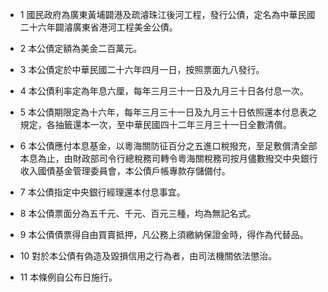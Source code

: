 * 1 國民政府為廣東黃埔闢港及疏濬珠江後河工程，發行公債，定名為中華民國二十六年闢濬廣東省港河工程美金公債。

* 2 本公債定額為美金二百萬元。

* 3 本公債定於中華民國二十六年四月一日，按照票面九八發行。

* 4 本公債利率定為年息六厘，每年三月三十一日及九月三十日各付息一次。

* 5 本公債期限定為十六年，每年三月三十一日及九月三十日依照還本付息表之規定，各抽籤還本一次，至中華民國四十二年三月三十一日全數清償。

* 6 本公債應付本息基金，以粵海關防征百分之五進口稅撥充，至足敷償清全部本息為止，由財政部司令行總稅務司轉令粵海關稅務司按月儘數撥交中央銀行收入國債基金管理委員會，本公債戶帳專款存儲備付。

* 7 本公債指定中央銀行經理還本付息事宜。

* 8 本公債票面分為五千元、千元、百元三種，均為無記名式。

* 9 本公債債票得自由買賣抵押，凡公務上須繳納保證金時，得作為代替品。

* 10 對於本公債有偽造及毀損信用之行為者，由司法機關依法懲治。

* 11 本條例自公布日施行。

